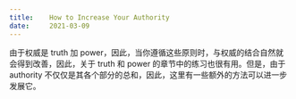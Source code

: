 ```yaml
---
title:    How to Increase Your Authority
date:     2021-03-09
---
```


由于权威是 truth 加 power，因此，当你遵循这些原则时，与权威的结合自然就会得到改善，因此，关于 truth 和 power 的章节中的练习也很有用。但是，由于 authority 不仅仅是其各个部分的总和，因此，这里有一些额外的方法可以进一步发展它。

